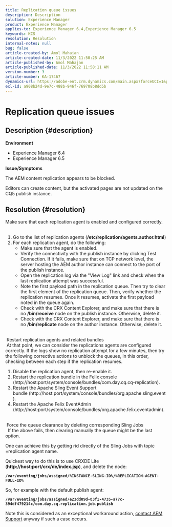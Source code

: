 ```yaml
---
title: Replication queue issues
description: Description
solution: Experience Manager
product: Experience Manager
applies-to: Experience Manager 6.4,Experience Manager 6.5
keywords: KCS
resolution: Resolution
internal-notes: null
bug: false
article-created-by: Amol Mahajan
article-created-date: 11/3/2022 11:50:25 AM
article-published-by: Amol Mahajan
article-published-date: 11/3/2022 11:58:11 AM
version-number: 3
article-number: KA-17467
dynamics-url: https://adobe-ent.crm.dynamics.com/main.aspx?forceUCI=1&pagetype=entityrecord&etn=knowledgearticle&id=1a7e0ab3-6d5b-ed11-9561-6045bd006d92
exl-id: a908b24d-9e7c-488b-946f-769708b8dd5b
---
```

# Replication queue issues

## Description {#description}

<b>Environment</b>
- Experience Manager 6.4
- Experience Manager 6.5


<b>Issue/Symptoms</b>

The AEM content replication appears to be blocked.

Editors can create content, but the activated pages are not updated on the CQ5 publish instance.


## Resolution {#resolution}

Make sure that each replication agent is enabled and configured correctly.<br> 
1. Go to the list of replication agents (<b>/etc/replication/agents.author.html</b>)
2. For each replication agent, do the following:
    - Make sure that the agent is enabled.
    - Verify the connectivity with the publish instance by clicking Test Connection. If it fails, make sure that on TCP network level, the server hosting the AEM author instance can connect to the port of the publish instance.
    - Open the replication log via the "View Log" link and check when the last replication attempt was successful.
    - Note the first payload path in the replication queue. Then try to clear the first element of the replication queue. Then, verify whether the replication resumes. Once it resumes, activate the first payload noted in the queue again.
    - Check with the CRX Content Explorer, and make sure that there is no <b>/bin/receive</b> node on the publish instance. Otherwise, delete it.
    - Check with the CRX Content Explorer, and make sure that there is no <b>/bin/replicate</b> node on the author instance. Otherwise, delete it.

<br> Restart replication agents and related bundles<br> At that point, we can consider the replications agents are configured correctly. If the logs show no replication attempt for a few minutes, then try the following corrective actions to unblock the queues, in this order, checking between each step if the replication resumes.


1. Disable the replication agent, then re-enable it.
2. Restart the replication bundle in the Felix console (http://host:port/system/console/bundles/com.day.cq.cq-replication).
3. Restart the Apache Sling Event Support bundle (http://host:port/system/console/bundles/org.apache.sling.event).
4. Restart the Apache Felix EventAdmin (http://host:port/system/console/bundles/org.apache.felix.eventadmin).

<br> Force the queue clearance by deleting corresponding Sling Jobs<br> 
If the above fails, then clearing manually the queue might be the last option.

One can achieve this by getting rid directly of the Sling Jobs with topic =replication agent name.

Quickest way to do this is to use CRXDE Lite (<b>http://host:port/crx/de/index.jsp</b>), and delete the node:

<b>`/var/eventing/jobs/assigned/%INSTANCE-SLING-ID%/%REPLICATION-AGENT-FULL-ID%`</b>

So, for example with the default publish agent:

<b>`/var/eventing/jobs/assigned/e23dd09d-83f1-4735-a77c-394df479214c/com.day.cq.replication.job.publish`</b>

Note this is considered as an exceptional workaround action, [contact AEM Support](https://helpx.adobe.com/marketing-cloud/contact-support.html) anyway if such a case occurs.
